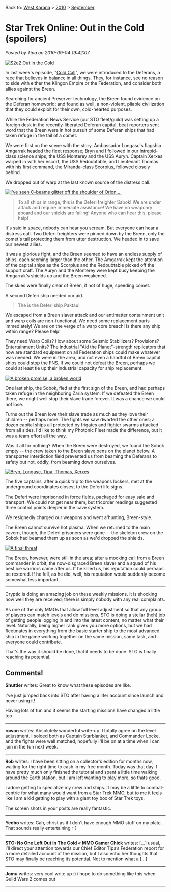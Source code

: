Back to: [West Karana](/posts/westkarana.md) > [2010](/posts/2010/westkarana.md) > [September](./westkarana.md)
# Star Trek Online: Out in the Cold (spoilers)

*Posted by Tipa on 2010-09-04 19:42:07*

[![](../../../uploads/2010/09/GameClient-2010-09-04-14-10-31-72-480x269.jpg "S2e2 Out in the Cold")](../../../uploads/2010/09/GameClient-2010-09-04-14-10-31-72.jpg)

In last week's episode, "[Cold Call](../../../index.php/2010/08/29/star-trek-online-cold-call-spoilers/)", we were introduced to the Deferans, a race that believes in balance in all things. They, for instance, see no reason to side with either the Klingon Empire or the Federation, and consider both allies against the Breen.

Searching for ancient Preserver technology, the Breen found evidence on the Deferan homeworld; and found as well, a non-violent, pliable civilization that they could exploit for their own, cold-hearted purposes.

While the Federation News Service (our STO fleet/guild) was setting up a foreign desk in the recently-liberated Deferan capital, beat reporters sent word that the Breen were in hot pursuit of some Deferan ships that had taken refuge in the tail of a comet.

We were first on the scene with the story. Ambassador Longasc's flagship Amgarrak headed the fleet response; Bryn and I followed in our Intrepid-class science ships, the USS Monterey and the USS Auryn. Captain Xerxes warped in with her escort, the USS Redoubtable, and Lieutenant Thomas with his first command, the Miranda-class Scorpius, followed closely behind.

We dropped out of warp at the last known source of the distress call.

[![](../../../uploads/2010/09/GameClient-2010-09-04-14-20-14-51-480x269.jpg "I've seen C-beams glitter off the shoulder of Orion....")](../../../uploads/2010/09/GameClient-2010-09-04-14-20-14-51.jpg)


> To all ships in range, this is the Deferi freighter Sabok! We are under attack and require immediate assistance! We have no weaponry aboard and our shields are failing! Anyone who can hear this, please help!



It's said in space, nobody can hear you scream. But everyone can hear a distress call. Two Deferi freighters were pinned down by the Breen, only the comet's tail protecting them from utter destruction. We headed in to save our newest allies.

It was a glorious fight, and the Breen seemed to have an endless supply of ships, each seeming larger than the other. The Amgarrak kept the attention of the capital ships as the Scorpius and the Redoubtable picked off the support craft. The Auryn and the Monterey were kept busy keeping the Amgarrak's shields up and the Breen weakened.

The skies were finally clear of Breen, if not of huge, speeding comet.

A second Deferi ship needed our aid.


> The is the Deferi ship Paktau!

We escaped from a Breen slaver attack and our antimatter containment unit and warp coils are non-functional. We need some replacement parts immediately! We are on the verge of a warp core breach! Is there any ship within range? Please help!




They need Warp Coils? How about some Seismic Stabilizers? Provisions? Entertainment Units? The industrial "Aid the Planet"-strength replicators that now are standard equipment on all Federation ships could make whatever was needed. We were in the area, and not even a handful of Breen capital ships could stop the FNS. If we could not defeat the Breen, perhaps we could at least tie up their industrial capacity for ship replacement.

[![](../../../uploads/2010/09/GameClient-2010-09-04-14-23-13-98-480x270.jpg "A broken promise, a broken world")](../../../uploads/2010/09/GameClient-2010-09-04-14-23-13-98.jpg)

One last ship, the Sobok, fled at the first sign of the Breen, and had perhaps taken refuge in the neighboring Zaria system. If we defeated the Breen there, we might well stop their slave trade forever. It was a chance we could not lose.

Turns out the Breen love their slave trade as much as they love their children -- perhaps more. The fights we saw dwarfed the other ones; a dozen capital ships all protected by frigates and fighter swarms attacked from all sides. I'd like to think my Photonic Fleet made the difference, but it was a team effort all the way.

Was it all for nothing? When the Breen were destroyed, we found the Sobok empty -- the crew taken to the Breen slave pens on the planet below. A transporter interdiction field prevented us from beaming the Deferans to safety but not, oddly, from beaming down ourselves.

[![](../../../uploads/2010/09/GameClient-2010-09-04-14-35-55-88-480x269.jpg "Bryn, Longasc, Tipa, Thomas, Xerxes")](../../../uploads/2010/09/GameClient-2010-09-04-14-35-55-88.jpg)

The five captains, after a quick trip to the weapons lockers, met at the underground coordinates closest to the Deferi life signs.

The Deferi were imprisoned in force fields, packaged for easy sale and transport. We could not get near them, but tricorder readings suggested three control points deeper in the cave system.

We resignedly charged our weapons and went a'hunting, Breen-style.

The Breen cannot survive hot plasma. When we returned to the main cavern, though, the Deferi prisoners were gone -- the skeleton crew on the Sobok had beamed them up as soon as we'd dropped the shields.

[![](../../../uploads/2010/09/GameClient-2010-09-04-14-44-27-00-480x311.jpg "A final threat")](../../../uploads/2010/09/GameClient-2010-09-04-14-44-27-00.jpg)

The Breen, however, were still in the area; after a mocking call from a Breen commander in orbit, the now-disgraced Breen slaver and a squad of his best ice warriors came after us. If he killed us, his reputation could perhaps be restored. If he fell, as he did, well, his reputation would suddenly become somewhat less important.

---

Cryptic is doing an amazing job on these weekly missions. It is shocking how well they are received; there is simply nobody with any real complaints.

As one of the only MMOs that allow full level adjustment so that any group of players can match levels and do missions, STO is doing a stellar (heh) job of getting people logging in and into the latest content, no matter what their level. Naturally, being higher rank gives you more options, but we had fleetmates in everything from the basic starter ship to the most advanced ship in the game working together on the same mission, same task, and everyone could contribute.

That's the way it should be done, that it needs to be done. STO is finally reaching its potential.

## Comments!

**Shuttler** writes: Great to know what these episodes are like.

I've just jumped back into STO after having a lifer account since launch and never using it!

Having lots of fun and it seems the starting missions have changed a little too

---

**rowan** writes: Absolutely wonderful write-up. I totally agree on the level adjustment. I soloed both as Captain Starblanket, and Commander Locke, and the fights were well matched, hopefully I'll be on at a time when I can join in the fun next week.

---

**Rob** writes: I have been sitting on a collector's edition for months now, waiting for the right time to cash in my free month. Today was that day. I have pretty much only finished the tutorial and spent a little time walking around the Earth station, but I am left wanting to play more, so thats good.

I adore getting to specialize my crew and ships. It may be a little to combat-centric for what many would want from a Star Trek MMO, but to me it feels like I am a kid getting to play with a giant toy box of Star Trek toys.

The screen shots in your posts are really fantastic.

---

**Yeebo** writes: Gah, christ as if I don't have enough MMO stuff on my plate. That sounds really entertaining :-)

---

**STO: No One Left Out In The Cold &laquo; MMO Gamer Chick** writes: [...] usual, I’ll direct your attention towards our Chief Editor Tipa’s Federation report for a more detailed account of the mission, but I also echo her thoughts that STO may finally be reaching its potential. Not to mention what a [...]

---

**Jomu** writes: very cool write up :)
i hope to do something like this when Guild Wars 2 comes out

---

